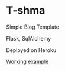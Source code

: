# T-shma
Simple Blog Template

Flask, SqlAlchemy

Deployed on Heroku

<a href="http://tshma.herokuapp.com/">Working example</a>
